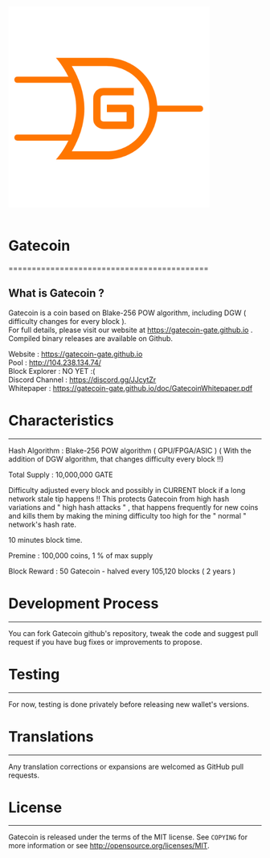 <img src="https://github.com/Gatecoin-GATE/gatecoin-gate.github.io/blob/master/images/logo.png" alt="68747470733a2f2f692e6962622e636f2f52767971784b4e2f626974636f696e2e706e67" border="0"></a><br /><a target='_blank' href='https://gatecoin-gate.github.io/'></a><br />

# Gatecoin
===========================================

What is Gatecoin ?
----------------------

Gatecoin is a coin based on Blake-256 POW algorithm, including DGW ( difficulty changes for every block ). </br> For full details, please visit our website at https://gatecoin-gate.github.io . Compiled binary releases are available on Github. </br>

Website : https://gatecoin-gate.github.io </br> 
Pool : http://104.238.134.74/ </br>
Block Explorer : NO YET :( </br>
Discord Channel : https://discord.gg/JJcytZr </br>
Whitepaper : https://gatecoin-gate.github.io/doc/GatecoinWhitepaper.pdf </br>

# Characteristics
-------------------

Hash Algorithm : Blake-256 POW algorithm ( GPU/FPGA/ASIC )
( With the addition of DGW algorithm, that changes difficulty every block !!)

Total Supply : 10,000,000 GATE

Difficulty adjusted every block and possibly in CURRENT block if a long network stale tip happens !! This protects Gatecoin from high hash variations and " high hash attacks " , that happens frequently for new coins and kills them by making the mining difficulty too high for the " normal " network's hash rate.

10 minutes block time.

Premine : 100,000 coins, 1 % of max supply

Block Reward : 50 Gatecoin - halved every 105,120 blocks ( 2 years )

# Development Process
-------------------

You can fork Gatecoin github's repository, tweak the code and suggest pull request if you have bug fixes or improvements to propose.

# Testing
-------

For now, testing is done privately before releasing new wallet's versions.

# Translations
------------

Any translation corrections or expansions are welcomed as GitHub pull requests.

# License
---------
Gatecoin is released under the terms of the MIT license. See `COPYING` for more
information or see http://opensource.org/licenses/MIT.



